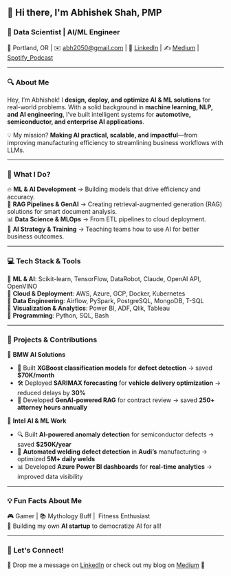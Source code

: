 ## 👋 Hi there, I'm **Abhishek Shah, PMP**

### 🚀 Data Scientist | AI/ML Engineer 

📍 Portland, OR | ✉️ [abh2050@gmail.com](mailto\:abh2050@gmail.com) | 🔗 [LinkedIn](https://www.linkedin.com/in/abhishek175/) | ✍️ [Medium](https://medium.com/@jwbtmf) | [Spotify_Podcast](https://creators.spotify.com/pod/dashboard/episodes)

---

### **🔍 About Me**

Hey, I’m Abhishek! I **design, deploy, and optimize AI & ML solutions** for real-world problems. With a solid background in **machine learning, NLP, and AI engineering**, I’ve built intelligent systems for **automotive, semiconductor, and enterprise AI applications**.

💡 My mission? **Making AI practical, scalable, and impactful**—from improving manufacturing efficiency to streamlining business workflows with LLMs.

---

### **📌 What I Do?**

🔥 **ML & AI Development** → Building models that drive efficiency and accuracy.\
🔎 **RAG Pipelines & GenAI** → Creating retrieval-augmented generation (RAG) solutions for smart document analysis.\
📊 **Data Science & MLOps** → From ETL pipelines to cloud deployment.\
🎯 **AI Strategy & Training** → Teaching teams how to use AI for better business outcomes.

---

### **💻 Tech Stack & Tools**

🔹 **ML & AI**: Scikit-learn, TensorFlow, DataRobot, Claude, OpenAI API, OpenVINO\
🔹 **Cloud & Deployment**: AWS, Azure, GCP, Docker, Kubernetes\
🔹 **Data Engineering**: Airflow, PySpark, PostgreSQL, MongoDB, T-SQL\
🔹 **Visualization & Analytics**: Power BI, ADF, Qlik, Tableau\
🔹 **Programming**: Python, SQL, Bash

---

### **🚀 Projects & Contributions**

📌 **BMW AI Solutions**

- 🚗 Built **XGBoost classification models** for **defect detection** → saved **\$70K/month**
- 🛠️ Deployed **SARIMAX forecasting** for **vehicle delivery optimization** → reduced delays by **30%**
- 💜 Developed **GenAI-powered RAG** for contract review → saved **250+ attorney hours annually**

📌 **Intel AI & ML Work**

- 🔍 Built **AI-powered anomaly detection** for semiconductor defects → saved **\$250K/year**
- 🤖 **Automated welding defect detection** in **Audi’s** manufacturing → optimized **5M+ daily welds**
- 📊 Developed **Azure Power BI dashboards** for **real-time analytics** → improved data visibility

---

### **💡 Fun Facts About Me**

🎮 Gamer | 📚 Mythology Buff |  Fitness Enthusiast\
💨 Building my own **AI startup** to democratize AI for all!

---

### **📩 Let's Connect!**

📩 Drop me a message on [LinkedIn](https://www.linkedin.com/in/abhishek175/) or check out my blog on [Medium](https://medium.com/@jwbtmf) 🚀

